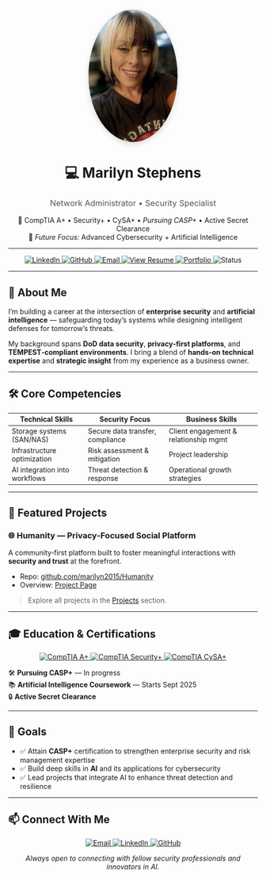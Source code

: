 <p align="center">
  <img src="./assets/me.jpg" alt="Marilyn Stephens" width="180" 
       style="border-radius:50%; box-shadow:0 4px 12px rgba(0,0,0,0.15); object-fit:cover;">
</p>

<h1 align="center">💻 Marilyn Stephens</h1>
<h3 align="center" style="font-weight:400; color:#555;">
  Network Administrator • Security Specialist
</h3>

<p align="center">
  🔐 CompTIA A+ • Security+ • CySA+ • <i>Pursuing CASP+</i> • Active Secret Clearance<br>
  🎯 <i>Future Focus:</i> Advanced Cybersecurity + Artificial Intelligence
</p>

---

<p align="center">
  <a href="https://www.linkedin.com/in/marilynstephens/" target="_blank" rel="noopener noreferrer">
    <img src="https://img.shields.io/badge/LinkedIn-Connect-blue?logo=linkedin" alt="LinkedIn">
  </a>
  <a href="https://github.com/marilyn2015" target="_blank" rel="noopener noreferrer">
    <img src="https://img.shields.io/badge/GitHub-Follow-black?logo=github" alt="GitHub">
  </a>
  <a href="mailto:marilyn_stephens@hotmail.com" target="_blank" rel="noopener noreferrer">
    <img src="https://img.shields.io/badge/Email-Contact%20Me-red?logo=gmail" alt="Email">
  </a>
  <a href="https://marilyn2015.github.io/Resume/" target="_blank" rel="noopener noreferrer">
    <img src="https://img.shields.io/badge/View%20Resume-Click%20Here-success" alt="View Resume">
  </a>
  <a href="https://marilyn2015.github.io" target="_blank" rel="noopener noreferrer">
    <img src="https://img.shields.io/badge/Portfolio-Visit%20Site-purple" alt="Portfolio">
  </a>
  <img src="https://img.shields.io/badge/Status-Open%20to%20Opportunities-brightgreen" alt="Status">
</p>

---

## 🚀 About Me
I’m building a career at the intersection of **enterprise security** and **artificial intelligence** — safeguarding today’s systems while designing intelligent defenses for tomorrow’s threats.  

My background spans **DoD data security**, **privacy‑first platforms**, and **TEMPEST‑compliant environments**. I bring a blend of **hands‑on technical expertise** and **strategic insight** from my experience as a business owner.

---

## 🛠 Core Competencies

| **Technical Skills**              | **Security Focus**                  | **Business Skills**                  |
|-----------------------------------|-------------------------------------|--------------------------------------|
| Storage systems (SAN/NAS)         | Secure data transfer, compliance    | Client engagement & relationship mgmt|
| Infrastructure optimization       | Risk assessment & mitigation        | Project leadership                   |
| AI integration into workflows     | Threat detection & response         | Operational growth strategies        |

---

## 📌 Featured Projects

### 🌐 Humanity — Privacy‑Focused Social Platform  
A community‑first platform built to foster meaningful interactions with **security and trust** at the forefront.  

- Repo: <a href="https://github.com/marilyn2015/Humanity" target="_blank" rel="noopener noreferrer">github.com/marilyn2015/Humanity</a>  
- Overview: <a href="https://marilyn2015.github.io/projects/humanity" target="_blank" rel="noopener noreferrer">Project Page</a>  

> Explore all projects in the <a href="./projects.md" target="_blank" rel="noopener noreferrer">Projects</a> section.

---

## 🎓 Education & Certifications

<p align="center">
  <a href="https://www.credly.com/users/marilynstephens" target="_blank" rel="noopener noreferrer">
    <img src="https://img.shields.io/badge/CompTIA-A%2B-orange?logo=comptia" alt="CompTIA A+">
  </a>
  <a href="https://www.credly.com/users/marilynstephens" target="_blank" rel="noopener noreferrer">
    <img src="https://img.shields.io/badge/CompTIA-Security%2B-red?logo=comptia" alt="CompTIA Security+">
  </a>
  <a href="https://www.credly.com/users/marilynstephens" target="_blank" rel="noopener noreferrer">
    <img src="https://img.shields.io/badge/CompTIA-CySA%2B-blue?logo=comptia" alt="CompTIA CySA+">
  </a>
</p>

🛠 <b>Pursuing CASP+</b> — In progress  
📚 <b>Artificial Intelligence Coursework</b> — Starts Sept 2025  
🔒 <b>Active Secret Clearance</b>

---

## 🎯 Goals

- ✅ Attain **CASP+** certification to strengthen enterprise security and risk management expertise  
- ✅ Build deep skills in **AI** and its applications for cybersecurity  
- ✅ Lead projects that integrate AI to enhance threat detection and resilience  

---

## 📫 Connect With Me

<p align="center">
  <a href="mailto:marilyn_stephens@hotmail.com" target="_blank" rel="noopener noreferrer">
    <img src="https://img.shields.io/badge/Email-Contact%20Me-red?logo=gmail" alt="Email">
  </a>
  <a href="https://www.linkedin.com/in/marilynstephens/" target="_blank" rel="noopener noreferrer">
    <img src="https://img.shields.io/badge/LinkedIn-Profile-blue?logo=linkedin" alt="LinkedIn">
  </a>
  <a href="https://github.com/marilyn2015" target="_blank" rel="noopener noreferrer">
    <img src="https://img.shields.io/badge/GitHub-Portfolio-black?logo=github" alt="GitHub">
  </a>
</p>

<p align="center"><i>Always open to connecting with fellow security professionals and innovators in AI.</i></p>
